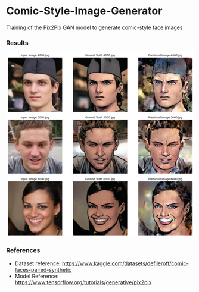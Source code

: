 # Comic-Style-Image-Generator

Training of the Pix2Pix GAN model to generate comic-style face images

### Results

<img src="results/4000.png" width="600">
<img src="results/5000.png" width="600">
<img src="results/6000.png" width="600">

### References

* Dataset reference: https://www.kaggle.com/datasets/defileroff/comic-faces-paired-synthetic 
* Model Reference: https://www.tensorflow.org/tutorials/generative/pix2pix
